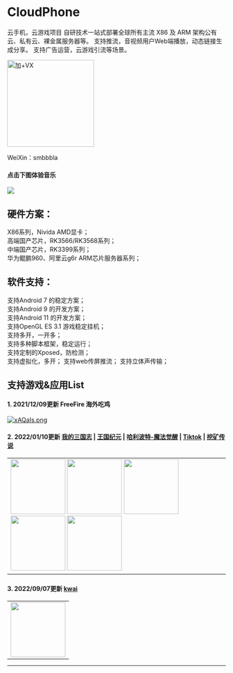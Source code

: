 # CloudPhone
云手机，云游戏项目
自研技术一站式部署全球所有主流 X86 及 ARM 架构公有云、私有云、裸金属服务器等。
支持推流，音视频用户Web端播放，动态链接生成分享。
支持广告运营，云游戏引流等场景。

<img src="https://s1.ax1x.com/2022/09/24/xAMqCq.png" width="200" height="200" alt="加+VX" /></br>

WeiXin：smbbbla 

#### 点击下图体验音乐

[![](https://s1.ax1x.com/2022/09/22/xkp63t.png)](https://share.api.weibo.cn/share/337256782,4816572054505605.html?weibo_id=4816572054505605)


## 硬件方案：
X86系列，Nivida AMD显卡；  
高端国产芯片，RK3566/RK3568系列；  
中端国产芯片，RK3399系列；  
华为鲲鹏960、阿里云g6r ARM芯片服务器系列； 

## 软件支持：

支持Android 7 的稳定方案；  
支持Android 9 的开发方案；  
支持Android 11 的开发方案；  
支持OpenGL ES 3.1 游戏稳定挂机；  
支持多开，一开多；  
支持多种脚本框架，稳定运行；  
支持定制的Xposed，防检测；  
支持虚拟化，多开；
支持web传屏推流；
支持立体声传输；

## 支持游戏&应用List

#### 1. 2021/12/09更新 FreeFire 海外吃鸡
[![xAQaIs.png](https://s1.ax1x.com/2022/09/24/xAQaIs.png)](https://ff.garena.tw/)

#### 2. 2022/01/10更新 [我的三国志](https://news.spyouxi.com/udo0kg8p/) | [王国纪元](https://lm.176.com/) | [哈利波特-魔法觉醒](http://www.harrypottermagicawakened.com/cn/) | [Tiktok](https://www.tiktok.com/) | [挖矿传说 ](https://www.taptap.com/app/193997)


<table style="display:inline;">
  <tr>
    <td>
      <img style="overflow:hidden;" src="https://s1.ax1x.com/2022/09/24/xAQBR0.png" width=126 height=126 />
      <img style="overflow:hidden;" src="https://s1.ax1x.com/2022/09/24/xAQwin.png" width=126 height=126 />
      <img style="overflow:hidden;" src="https://s1.ax1x.com/2022/09/24/xAQ0Gq.png" width=126 height=126 />
      <img style="overflow:hidden;" src="https://s1.ax1x.com/2022/09/24/xAQDzV.png" width=126 height=126 />
      <img style="overflow:hidden;" src="https://s1.ax1x.com/2022/09/24/xAQysU.png" width=126 height=126 />
    </td>
  </tr>
</table>


### 
#### 3. 2022/09/07更新 [kwai](https://www.kwai.com/)

<table style="display:inline;">
  <tr>
    <td>
      <img style="overflow:hidden;" src="https://s1.ax1x.com/2022/09/24/xAQsMT.png" width=126 height=126 href="https://www.kwai.com/"/>
    </td>
  </tr>
</table>

*** 

